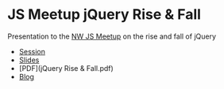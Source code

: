 # JS Meetup jQuery Rise & Fall
Presentation to the [NW JS Meetup](https://www.meetup.com/JavaScript-North-West) on the rise and fall of jQuery

- [Session](https://www.meetup.com/JavaScript-North-West/events/240110896/)
- [Slides](https://keithhenry.github.io/jsmeetup-jquery-rise-fall/)
- [PDF](jQuery Rise & Fall.pdf)
- [Blog](https://www.evolutionjobs.com/uk/media/the-rise-and-fall-of-jquery-88128/)

